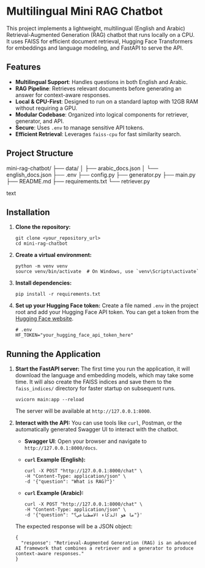 # Multilingual Mini RAG Chatbot

This project implements a lightweight, multilingual (English and Arabic) Retrieval-Augmented Generation (RAG) chatbot that runs locally on a CPU. It uses FAISS for efficient document retrieval, Hugging Face Transformers for embeddings and language modeling, and FastAPI to serve the API.

## Features

-   **Multilingual Support**: Handles questions in both English and Arabic.
-   **RAG Pipeline**: Retrieves relevant documents before generating an answer for context-aware responses.
-   **Local & CPU-First**: Designed to run on a standard laptop with 12GB RAM without requiring a GPU.
-   **Modular Codebase**: Organized into logical components for retriever, generator, and API.
-   **Secure**: Uses `.env` to manage sensitive API tokens.
-   **Efficient Retrieval**: Leverages `faiss-cpu` for fast similarity search.

## Project Structure

mini-rag-chatbot/
├── data/
│ ├── arabic_docs.json
│ └── english_docs.json
├── .env
├── config.py
├── generator.py
├── main.py
├── README.md
├── requirements.txt
└── retriever.py

text

## Installation

1.  **Clone the repository:**
    ```
    git clone <your_repository_url>
    cd mini-rag-chatbot
    ```

2.  **Create a virtual environment:**
    ```
    python -m venv venv
    source venv/bin/activate  # On Windows, use `venv\Scripts\activate`
    ```

3.  **Install dependencies:**
    ```
    pip install -r requirements.txt
    ```

4.  **Set up your Hugging Face token:**
    Create a file named `.env` in the project root and add your Hugging Face API token. You can get a token from the [Hugging Face website](https://huggingface.co/settings/tokens).

    ```
    # .env
    HF_TOKEN="your_hugging_face_api_token_here"
    ```

## Running the Application

1.  **Start the FastAPI server:**
    The first time you run the application, it will download the language and embedding models, which may take some time. It will also create the FAISS indices and save them to the `faiss_indices/` directory for faster startup on subsequent runs.

    ```
    uvicorn main:app --reload
    ```

    The server will be available at `http://127.0.0.1:8000`.

2.  **Interact with the API:**
    You can use tools like `curl`, Postman, or the automatically generated Swagger UI to interact with the chatbot.

    -   **Swagger UI**: Open your browser and navigate to `http://127.0.0.1:8000/docs`.

    -   **`curl` Example (English):**
        ```
        curl -X POST "http://127.0.0.1:8000/chat" \
        -H "Content-Type: application/json" \
        -d '{"question": "What is RAG?"}'
        ```

    -   **`curl` Example (Arabic):**
        ```
        curl -X POST "http://127.0.0.1:8000/chat" \
        -H "Content-Type: application/json" \
        -d '{"question": "ما هو الذكاء الاصطناعي؟"}'
        ```

    The expected response will be a JSON object:
    ```
    {
      "response": "Retrieval-Augmented Generation (RAG) is an advanced AI framework that combines a retriever and a generator to produce context-aware responses."
    }
    ```